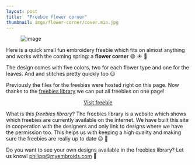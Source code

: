 ```yaml
---
layout: post
title:  "Freebie flower corner"
thumbnail: imgs/flower-corner/cover.min.jpg
---
```


<figure>
	<img src="{{ site.baseurl }}/assets/imgs/flower-corner/cover.min.jpg" alt="image">
</figure>

Here is a quick small fun embroidery freebie which fits on almost anything and works with the coming spring: a
**flower corner** :smile: :sunny: :sunflower:

<!-- more -->

The design comes with five colors, two for each flower type and one for the leaves.
And and stitches pretty quickly too :wink:

Previously the files for the freebies were hosted right on this page. Now thanks
to the [freebies library](https://freebies.myembroids.com/) we can put all freebies
on one page!

<div class="design-download" style="text-align: center;">
  <a href="https://freebies.myembroids.com/design/myembroids_com-flower-corner" class="link-freebie">Visit freebie</a>
</div>

What is this *freebies library*? The freebies library is a website which shows
which freebies are currently available on the internet.
We have built this site in cooperation with the
designers and only link to designs where we have the permission too. This helps
us with keeping a high quality and making sure the freebies are really up to date :wink: :tada:

Do you want to see your own designs available in the freebies library? 
Let us know! <a href="mailto:philipp@myembroids.com">philipp@myembroids.com</a>
:blue_heart:
